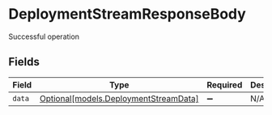 # DeploymentStreamResponseBody

Successful operation


## Fields

| Field                                                                      | Type                                                                       | Required                                                                   | Description                                                                |
| -------------------------------------------------------------------------- | -------------------------------------------------------------------------- | -------------------------------------------------------------------------- | -------------------------------------------------------------------------- |
| `data`                                                                     | [Optional[models.DeploymentStreamData]](../models/deploymentstreamdata.md) | :heavy_minus_sign:                                                         | N/A                                                                        |